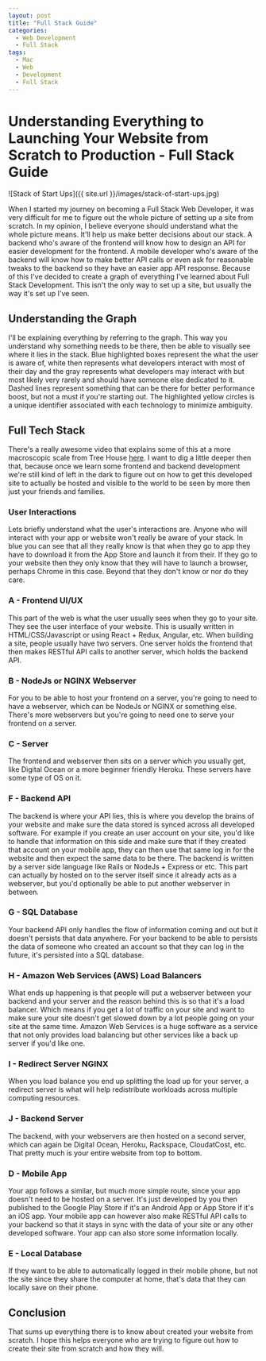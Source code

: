 ```yaml
---
layout: post
title: "Full Stack Guide"
categories:
  - Web Development
  - Full Stack
tags:
  - Mac
  - Web
  - Development
  - Full Stack
---
```


# Understanding Everything to Launching Your Website from Scratch to Production - Full Stack Guide

![Stack of Start Ups]({{ site.url }}/images/stack-of-start-ups.jpg)

When I started my journey on becoming a Full Stack Web Developer, it was very difficult for me to figure out the whole picture of setting up a site from scratch. In my opinion, I believe everyone should understand what the whole picture means. It'll help us make better decisions about our stack. A backend who's aware of the frontend will know how to design an API for easier development for the frontend. A mobile developer who's aware of the backend will know how to make better API calls or even ask for reasonable tweaks to the backend so they have an easier app API response. Because of this I've decided to create a graph of everything I've learned about Full Stack Development. This isn't the only way to set up a site, but usually the way it's set up I've seen.

## Understanding the Graph

I'll be explaining everything by referring to the graph. This way you understand why something needs to be there, then be able to visually see where it lies in the stack. Blue highlighted boxes represent  the what the user is aware of, white then represents what developers interact with most of their day and the gray represents what developers may interact with but most likely very rarely and should have someone else dedicated to it. Dashed lines represent something that can be there for better performance boost, but not a must if you're starting out. The highlighted yellow circles is a unique identifier associated with each technology to minimize ambiguity.

## Full Tech Stack

There's a really awesome video that explains some of this at a more macroscopic scale from Tree House [here](https://www.youtube.com/watch?v=i5qpS_D8Law). I want to dig a little deeper then that, because once we learn some frontend and backend development we're still kind of left in the dark to figure out on how to get this developed site to actually be hosted and visible to the world to be seen by more then just your friends and families.

### User Interactions

Lets briefly understand what the user's interactions are. Anyone who will interact with your app or website won't really be aware of your stack. In blue you can see that all they really know is that when they go to app they have to download it from the App Store and launch it from their. If they go to your website then they only know that they will have to launch a browser, perhaps Chrome in this case.  Beyond that they don't know or nor do they care.

### A - Frontend UI/UX

This part of the web is what the user usually sees when they go to your site. They see the user interface of your website. This is usually written in HTML/CSS/Javascript or using React + Redux, Angular, etc. When building a site, people usually have two servers. One server holds the frontend that then makes RESTful API calls to another server, which holds the backend API.

### B - NodeJs or NGINX Webserver

For you to be able to host your frontend on a server, you're going to need to have a webserver, which can be NodeJs or NGINX or something else. There's more webservers but you're going to need one to serve your frontend on a server.

### C - Server

The frontend and webserver then sits on a server which you usually get, like Digital Ocean or a more beginner friendly Heroku. These servers have some type of OS on it.

### F - Backend API

The backend is where your API lies, this is where you develop the brains of your website and make sure the data stored is synced across all developed software. For example if you create an user account on your site, you'd like to handle that information on this side and make sure that if they created that account on your mobile app, they can then use that same log in for the website and then expect the same data to be there. The backend is written by a server side language like Rails or NodeJs + Express or etc. This part can actually by hosted on to the server itself since it already acts as a webserver, but you'd optionally be able to put another webserver in between.

### G - SQL Database

Your backend API only handles the flow of information coming and out but it doesn't persists that data anywhere. For your backend to be able to persists the data of someone who created an account so that they can log in the future, it's persisted into a SQL database.

### H - Amazon Web Services (AWS) Load Balancers

What ends up happening is that people will put a webserver between your backend and your server and the reason behind this is so that it's a load balancer. Which means if you get a lot of traffic on your site and want to make sure your site doesn't get slowed down by a lot people going on your site at the same time. Amazon Web Services is a huge software as a service that not only provides load balancing but other services like a back up server if you'd like one.

### I - Redirect Server NGINX

When you load balance you end up splitting the load up for your server, a redirect server is what will help redistribute workloads across multiple computing resources.

### J - Backend Server

The backend, with your webservers are then hosted on a second server, which can again be Digital Ocean, Heroku, Rackspace, CloudatCost, etc.  That pretty much is your entire website from top to bottom.

### D - Mobile App

Your app follows a similar, but much more simple route, since your app doesn't need to be hosted on a server. It's just developed by you then published to the Google Play Store if it's an Android App or App Store if it's an iOS app. Your mobile app can however also make RESTful API calls to your backend so that it stays in sync with the data of your site or any other developed software. Your app can also store some information locally.

### E - Local Database

If they want to be able to automatically logged in their mobile phone, but not the site since they share the computer at home, that's data that they can locally save on their phone.

## Conclusion

That sums up everything there is to know about created your website from scratch. I hope this helps everyone who are trying to figure out how to create their site from scratch and how they will.
